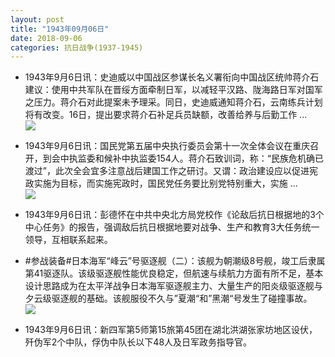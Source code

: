 ```yaml
---
layout: post
title: "1943年09月06日"
date: 2018-09-06
categories: 抗日战争(1937-1945)
---
```


<meta name="referrer" content="no-referrer" />

- 1943年9月6日讯：史迪威以中国战区参谋长名义署衔向中国战区统帅蒋介石建议：使用中共军队在晋绥方面牵制日军，以减轻平汉路、陇海路日军对国军之压力。蒋介石对此提案未予理采。同日，史迪威通知蒋介石，云南练兵计划将有改变。16日，提出要求蒋介石补足兵员缺额，改善给养与后勤工作 ... <br/><img src="https://wx3.sinaimg.cn/large/aca367d8ly1fv04c9fp4lj20c809zt8s.jpg" />

- 1943年9月6日讯：国民党第五届中央执行委员会第十一次全体会议在重庆召开，到会中执监委和候补中执监委154人。蒋介石致训词，称：“民族危机确已渡过”，此次全会宜多注意战后建国工作之研讨。又谓：政治建设应以促进宪政实施为目标，而实施宪政时，国民党任务要比别党特别重大，实施 ... <br/><img src="https://wx1.sinaimg.cn/large/aca367d8ly1fv02lv7x4aj20c80ay3yl.jpg" />

- 1943年9月6日讯：彭德怀在中共中央北方局党校作《论敌后抗日根据地的3个中心任务》的报告，强调敌后抗日根据地要对战争、生产和教育3大任务统一领导，互相联系起来。 

- #参战装备#日本海军“峰云”号驱逐舰（二）：该舰为朝潮级8号舰，竣工后隶属第41驱逐队。该级驱逐舰性能优良稳定，但航速与续航力方面有所不足，基本设计思路成为在太平洋战争日本海军驱逐舰主力、大量生产的阳炎级驱逐舰与夕云级驱逐舰的基础。该舰服役不久与”夏潮“和”黑潮“号发生了碰撞事故。 <br/><img src="https://wx4.sinaimg.cn/large/aca367d8ly1fuzl9u1xr9j20go0spjvv.jpg" />

- 1943年9月6日讯：新四军第5师第15旅第45团在湖北洪湖张家坊地区设伏，歼伪军2个中队，俘伪中队长以下48人及日军政务指导官。 

